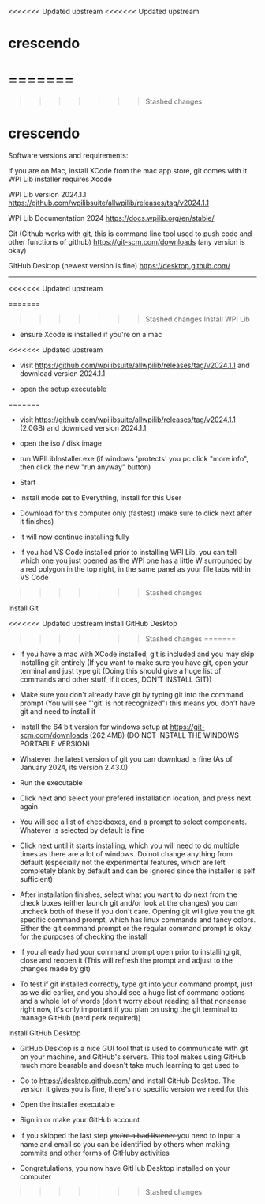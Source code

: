 <<<<<<< Updated upstream
<<<<<<< Updated upstream
# crescendo
=======
=======

>>>>>>> Stashed changes
# crescendo

Software versions and requirements:

If you are on Mac, install XCode from the mac app store, git comes with it. WPI Lib installer requires Xcode

WPI Lib version 2024.1.1 
https://github.com/wpilibsuite/allwpilib/releases/tag/v2024.1.1

WPI Lib Documentation 2024
https://docs.wpilib.org/en/stable/ 

Git (Github works with git, this is command line tool used to push code and other functions of github)
https://git-scm.com/downloads   (any version is okay)

GitHub Desktop (newest version is fine)
https://desktop.github.com/

---------------------------------------------------------------------

<<<<<<< Updated upstream


=======
>>>>>>> Stashed changes
Install WPI Lib

- ensure Xcode is installed if you're on a mac

<<<<<<< Updated upstream
- visit https://github.com/wpilibsuite/allwpilib/releases/tag/v2024.1.1 and download version 2024.1.1

- open the setup executable

=======
- visit https://github.com/wpilibsuite/allwpilib/releases/tag/v2024.1.1 (2.0GB) and download version 2024.1.1

- open the iso / disk image

- run WPILibInstaller.exe (if windows 'protects' you pc click "more info", then click the new "run anyway" button)

- Start

- Install mode set to Everything, Install for this User

- Download for this computer only (fastest) (make sure to click next after it finishes)

- It will now continue installing fully

- If you had VS Code installed prior to installing WPI Lib, you can tell which one you just opened as the WPI one has a little W surrounded by a red polygon in the top right, in the same panel as your file tabs within VS Code
>>>>>>> Stashed changes


Install Git

<<<<<<< Updated upstream
Install GitHub Desktop

>>>>>>> Stashed changes
=======
- If you have a mac with XCode installed, git is included and you may skip installing git entirely
    (If you want to make sure you have git, open your terminal and just type git (Doing this should give a huge list of commands and other stuff, if it does, DON'T INSTALL GIT))

- Make sure you don't already have git by typing git into the command prompt (You will see "'git' is not recognized") this means you don't have git and need to install it

- Install the 64 bit version for windows setup at https://git-scm.com/downloads (262.4MB) (DO NOT INSTALL THE WINDOWS PORTABLE VERSION)

- Whatever the latest version of git you can download is fine (As of January 2024, its version 2.43.0)

- Run the executable

- Click next and select your prefered installation location, and press next again 

- You will see a list of checkboxes, and a prompt to select components. Whatever is selected by default is fine

- Click next until it starts installing, which you will need to do multiple times as there are a lot of windows. Do not change anything from default (especially not the experimental features, which are left completely blank by default and can be ignored since the installer is self sufficient)

- After installation finishes, select what you want to do next from the check boxes (either launch git and/or look at the changes) you can uncheck both of these if you don't care. Opening git will give you the git specific command prompt, which has linux commands and fancy colors. Either the git command prompt or the regular command prompt is okay for the purposes of checking the install

- If you already had your command prompt open prior to installing git, close and reopen it (This will refresh the prompt and adjust to the changes made by git)

- To test if git installed correctly, type git into your command prompt, just as we did earlier, and you should see a huge list of command options and a whole lot of words (don't worry about reading all that nonsense right now, it's only important if you plan on using the git terminal to manage GitHub (nerd perk required))


Install GitHub Desktop

- GitHub Desktop is a nice GUI tool that is used to communicate with git on your machine, and GitHub's servers. This tool makes using GitHub much more bearable and doesn't take much learning to get used to

- Go to https://desktop.github.com/ and install GitHub Desktop. The version it gives you is fine, there's no specific version we need for this

- Open the installer executable

- Sign in or make your GitHub account

- If you skipped the last step y̶o̶u̶'̶r̶e̶ ̶a̶ ̶b̶a̶d̶ ̶l̶i̶s̶t̶e̶n̶e̶r̶ you need to input a name and email so you can be identified by others when making commits and other forms of GitHuby activities

- Congratulations, you now have GitHub Desktop installed on your computer
>>>>>>> Stashed changes
